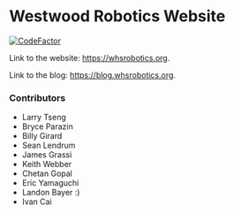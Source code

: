 # Westwood Robotics Website
[![CodeFactor](https://www.codefactor.io/repository/github/1757westwoodrobotics/1757westwoodrobotics.github.io/badge)](https://www.codefactor.io/repository/github/1757westwoodrobotics/1757westwoodrobotics.github.io)

Link to the website: <https://whsrobotics.org>.

Link to the blog: <https://blog.whsrobotics.org>.

### Contributors
- Larry Tseng
- Bryce Parazin
- Billy Girard
- Sean Lendrum
- James Grassi
- Keith Webber
- Chetan Gopal
- Eric Yamaguchi
- Landon Bayer :)
- Ivan Cai
